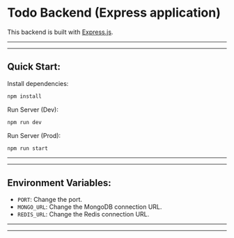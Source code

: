 # Todo Backend (Express application)

This backend is built with [Express.js](https://expressjs.com/).

---
---

## Quick Start:

Install dependencies:

```bash
npm install
```

Run Server (Dev):

```bash
npm run dev
```

Run Server (Prod):

```bash
npm run start
```

---
---

## Environment Variables:

- `PORT`: Change the port.
- `MONGO_URL`: Change the MongoDB connection URL.
- `REDIS_URL`: Change the Redis connection URL.

---
---